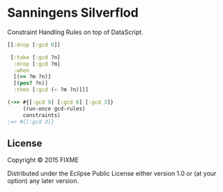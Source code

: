 
# Sanningens Silverflod

Constraint Handling Rules on top of DataScript.

```clojure
[[:drop [:gcd 0]]

 [:take [:gcd ?n]
  :drop [:gcd ?m]
  :when
  [(>= ?m ?n)]
  [(pos? ?n)]
  :then [:gcd (- ?m ?n)]]]

(->> #{[:gcd 9] [:gcd 6] [:gcd 3]}
     (run-once gcd-rules)
     constraints)
;=> #{[:gcd 3]}
```

## License

Copyright © 2015 FIXME

Distributed under the Eclipse Public License either version 1.0 or (at
your option) any later version.
